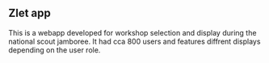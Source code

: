## Zlet app

This is a webapp developed for workshop selection and display during the national scout jamboree. It had cca 800 users and features diffrent displays depending on the user role.